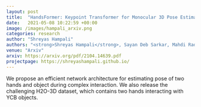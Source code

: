 ```yaml
---
layout: post
title:  "HandsFormer: Keypoint Transformer for Monocular 3D Pose Estimation ofHands and Object in Interaction."
date:   2021-05-08 10:22:59 +00:00
image: /images/hampali_arxiv.png
categories: research
author: "Shreyas Hampali"
authors: "<strong>Shreyas Hampali</strong>, Sayan Deb Sarkar, Mahdi Rad, Vincent Lepetit"
venue: "Arxiv"
arxiv: https://arxiv.org/pdf/2104.14639.pdf
projectpage: https://shreyashampali.github.io/
---
```

We propose an efficient network architecture for estimating pose of two hands and object during complex interaction. We also release the challenging H2O-3D dataset, which contains two hands interacting with YCB objects.
